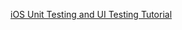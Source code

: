 [iOS Unit Testing and UI Testing Tutorial](https://www.raywenderlich.com/150073/ios-unit-testing-and-ui-testing-tutorial)